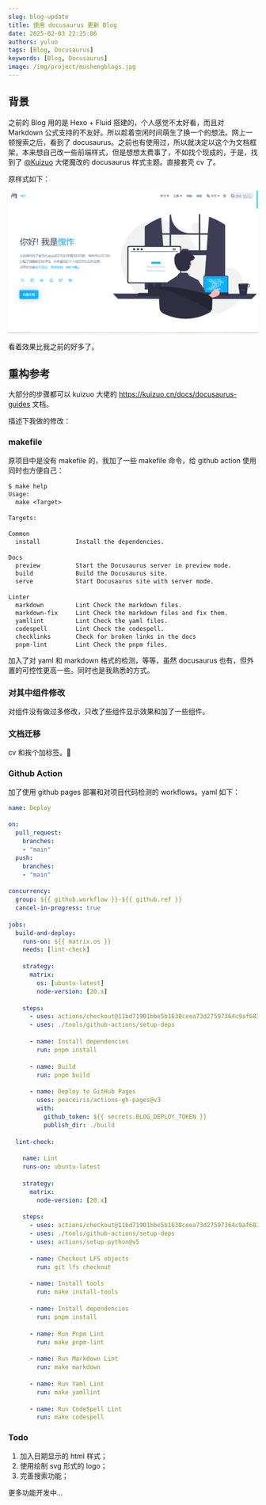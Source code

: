 ```yaml
---
slug: blog-update
title: 使用 docusaurus 更新 Blog
date: 2025-02-03 22:25:06
authors: yuluo
tags: [Blog, Docusaurus]
keywords: [Blog, Docusaurus]
image: /img/project/mushengblogs.jpg
---
```


<!-- truncate -->

## 背景

之前的 Blog 用的是 Hexo + Fluid 搭建的，个人感觉不太好看，而且对 Markdown 公式支持的不友好。所以趁着空闲时间萌生了换一个的想法。网上一顿搜索之后，看到了 docusaurus。之前也有使用过，所以就决定以这个为文档框架，本来想自己改一些前端样式，但是想想太费事了，不如找个现成的，于是，找到了 [@Kuizuo](https://github.com/kuizuo) 大佬魔改的 docusaurus 样式主题。直接套壳 cv 了。

原样式如下：

![kuizuo blog](/img/blog/blog.png)

看着效果比我之前的好多了。

## 重构参考

大部分的步骤都可以 kuizuo 大佬的 https://kuizuo.cn/docs/docusaurus-guides 文档。

描述下我做的修改：

### makefile

原项目中是没有 makefile 的，我加了一些 makefile 命令，给 github action 使用同时也方便自己：

```shell
$ make help
Usage:
  make <Target> 

Targets:

Common
  install          Install the dependencies.

Docs
  preview          Start the Docusaurus server in preview mode.
  build            Build the Docusaurus site.
  serve            Start Docusaurus site with server mode.

Linter
  markdown         Lint Check the markdown files.
  markdown-fix     Lint Check the markdown files and fix them.
  yamllint         Lint Check the yaml files.
  codespell        Lint Check the codespell.
  checklinks       Check for broken links in the docs
  pnpm-lint        Lint Check the pnpm files.
```

加入了对 yaml 和 markdown 格式的检测，等等，虽然 docusaurus 也有，但外置的可控性更高一些。同时也是我熟悉的方式。

### 对其中组件修改

对组件没有做过多修改，只改了些组件显示效果和加了一些组件。

### 文档迁移

cv 和挨个加标签。🤣

### Github Action

加了使用 github pages 部署和对项目代码检测的 workflows。yaml 如下：

```yaml
name: Deploy

on:
  pull_request:
    branches:
    - "main"
  push:
    branches:
    - "main"

concurrency:
  group: ${{ github.workflow }}-${{ github.ref }}
  cancel-in-progress: true

jobs:
  build-and-deploy:
    runs-on: ${{ matrix.os }}
    needs: [lint-check]

    strategy:
      matrix:
        os: [ubuntu-latest]
        node-version: [20.x]

    steps:
      - uses: actions/checkout@11bd71901bbe5b1630ceea73d27597364c9af683  # v4.2.2
      - uses: ./tools/github-actions/setup-deps

      - name: Install dependencies
        run: pnpm install

      - name: Build
        run: pnpm build

      - name: Deploy to GitHub Pages
        uses: peaceiris/actions-gh-pages@v3
        with:
          github_token: ${{ secrets.BLOG_DEPLOY_TOKEN }}
          publish_dir: ./build

  lint-check:

    name: Lint
    runs-on: ubuntu-latest

    strategy:
      matrix:
        node-version: [20.x]
        
    steps:
      - uses: actions/checkout@11bd71901bbe5b1630ceea73d27597364c9af683  # v4.2.2
      - uses: ./tools/github-actions/setup-deps
      - uses: actions/setup-python@v5

      - name: Checkout LFS objects
        run: git lfs checkout

      - name: Install tools
        run: make install-tools

      - name: Install dependencies
        run: pnpm install

      - name: Run Pnpm Lint
        run: make pnpm-lint
        
      - name: Run Markdown Lint
        run: make markdown
      
      - name: Run Yaml Lint
        run: make yamllint

      - name: Run CodeSpell Lint
        run: make codespell
```

### Todo

1. 加入日期显示的 html 样式；
2. 使用绘制 svg 形式的 logo；
3. 完善搜索功能；

更多功能开发中...
